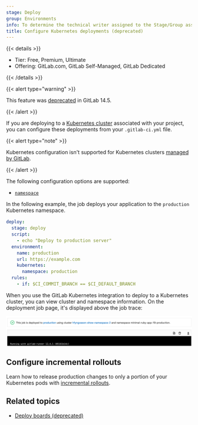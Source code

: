 ```yaml
---
stage: Deploy
group: Environments
info: To determine the technical writer assigned to the Stage/Group associated with this page, see https://handbook.gitlab.com/handbook/product/ux/technical-writing/#assignments
title: Configure Kubernetes deployments (deprecated)
---
```


{{< details >}}

- Tier: Free, Premium, Ultimate
- Offering: GitLab.com, GitLab Self-Managed, GitLab Dedicated

{{< /details >}}

{{< alert type="warning" >}}

This feature was [deprecated](https://gitlab.com/groups/gitlab-org/configure/-/epics/8) in GitLab 14.5.

{{< /alert >}}

If you are deploying to a [Kubernetes cluster](../../user/infrastructure/clusters/_index.md)
associated with your project, you can configure these deployments from your
`.gitlab-ci.yml` file.

{{< alert type="note" >}}

Kubernetes configuration isn't supported for Kubernetes clusters
[managed by GitLab](../../user/project/clusters/gitlab_managed_clusters.md).

{{< /alert >}}

The following configuration options are supported:

- [`namespace`](https://kubernetes.io/docs/concepts/overview/working-with-objects/namespaces/)

In the following example, the job deploys your application to the
`production` Kubernetes namespace.

```yaml
deploy:
  stage: deploy
  script:
    - echo "Deploy to production server"
  environment:
    name: production
    url: https://example.com
    kubernetes:
      namespace: production
  rules:
    - if: $CI_COMMIT_BRANCH == $CI_DEFAULT_BRANCH
```

When you use the GitLab Kubernetes integration to deploy to a Kubernetes cluster,
you can view cluster and namespace information. On the deployment
job page, it's displayed above the job trace:

![Deployment cluster information with cluster and namespace.](../img/environments_deployment_cluster_v12_8.png)

## Configure incremental rollouts

Learn how to release production changes to only a portion of your Kubernetes pods with
[incremental rollouts](incremental_rollouts.md).

## Related topics

- [Deploy boards (deprecated)](../../user/project/deploy_boards.md)
